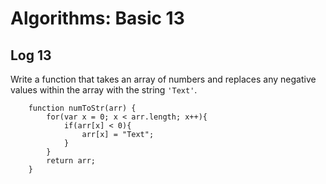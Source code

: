# Algorithms: Basic 13

## Log 13

Write a function that takes an array of numbers and replaces any negative values within the array with the string `'Text'`.

```
    function numToStr(arr) {
        for(var x = 0; x < arr.length; x++){
            if(arr[x] < 0){
                arr[x] = "Text";
            }
        }
        return arr;
    }
```

<!--L|5-->
